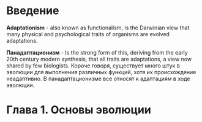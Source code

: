 # Введение

**Adaptationism** - also known as functionalism, is the Darwinian view that many physical and psychological traits of organisms are evolved adaptations.

**Панадаптационизм** - Is the strong form of this, deriving from the early 20th century modern synthesis, that all traits are adaptations, a view now shared by few biologists. Короче говоря, существует много штук в эволюции для выполнения различных функций, хотя их происхождение неадаптивно. В панадаптационизме все относят к адаптациям в ходе эволюции.

# Глава 1. Основы эволюции

